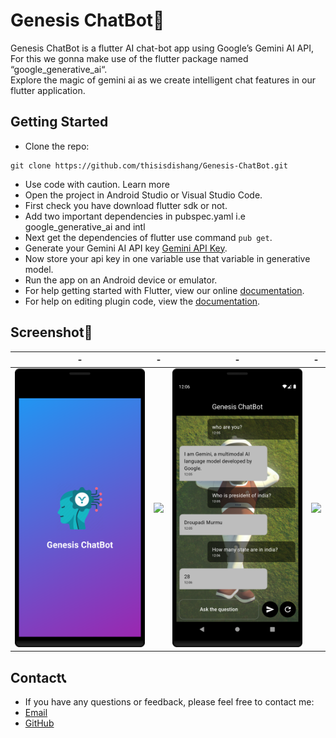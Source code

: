 # Genesis ChatBot🤖

Genesis ChatBot is a flutter AI chat-bot app using Google’s Gemini AI API, For this we gonna make
use of the flutter package named “google_generative_ai“.  
Explore the magic of gemini ai as we create intelligent chat features in our flutter application.

## Getting Started

* Clone the repo:

```
git clone https://github.com/thisisdishang/Genesis-ChatBot.git
```

* Use code with caution. Learn more
* Open the project in Android Studio or Visual Studio Code.
* First check you have download flutter sdk or not.
* Add two important dependencies in pubspec.yaml i.e google_generative_ai and intl
* Next get the dependencies of flutter use command `pub get`.
* Generate your Gemini AI API key [Gemini API Key](https://ai.google.dev/).
* Now store your api key in one variable use that variable in generative model.
* Run the app on an Android device or emulator.
* For help getting started with Flutter, view our online [documentation](http://flutter.io/).
* For help on editing plugin code, view
  the [documentation](https://flutter.io/platform-plugins/#edit-code).

## Screenshot📸

| -                             | -                             | -                             | -                             |
|-------------------------------|-------------------------------|-------------------------------|-------------------------------|
| ![](/assets/screenshot/0.png) | ![](/assets/screenshot/1.png) | ![](/assets/screenshot/2.png) | ![](/assets/screenshot/3.png) |

## Contact📞

* If you have any questions or feedback, please feel free to contact me:
* [Email](mailto:dishangkumararana@gmail.com)
* [GitHub](https://github.com/thisisdishang)